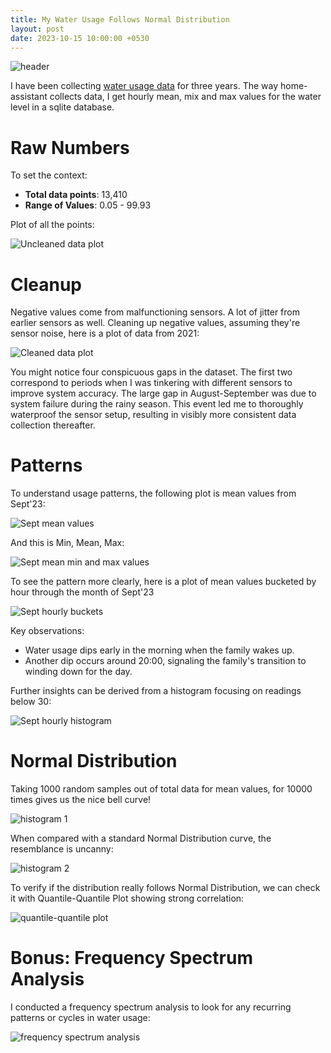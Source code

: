 ```yaml
---
title: My Water Usage Follows Normal Distribution
layout: post
date: 2023-10-15 10:00:00 +0530
---
```


![header](/assets/images/my_water_usage_follows_normal_dist/header.webp)

I have been collecting [water usage data](/automation/2021/11/22/motor-automation.html) for three years. The way home-assistant collects data, I get hourly mean, mix and max values for the water level in a sqlite database.

# Raw Numbers

To set the context:
- **Total data points**: 13,410
- **Range of Values**: 0.05 - 99.93

Plot of all the points:

![Uncleaned data plot](/assets/images/my_water_usage_follows_normal_dist/plot_1.png)

# Cleanup

Negative values come from malfunctioning sensors. A lot of jitter from earlier sensors as well. Cleaning up negative values, assuming they're sensor noise, here is a plot of data from 2021:

![Cleaned data plot](/assets/images/my_water_usage_follows_normal_dist/plot_2.png)

You might notice four conspicuous gaps in the dataset. The first two correspond to periods when I was tinkering with different sensors to improve system accuracy. The large gap in August-September was due to system failure during the rainy season. This event led me to thoroughly waterproof the sensor setup, resulting in visibly more consistent data collection thereafter.

# Patterns

To understand usage patterns, the following plot is mean values from Sept'23:

![Sept mean values](/assets/images/my_water_usage_follows_normal_dist/plot_3.png)

And this is Min, Mean, Max:

![Sept mean min and max values](/assets/images/my_water_usage_follows_normal_dist/plot_4.png)

To see the pattern more clearly, here is a plot of mean values bucketed by hour through the month of Sept'23

![Sept hourly buckets](/assets/images/my_water_usage_follows_normal_dist/plot_5.png)

Key observations:

- Water usage dips early in the morning when the family wakes up.
- Another dip occurs around 20:00, signaling the family's transition to winding down for the day.

Further insights can be derived from a histogram focusing on readings below 30:

![Sept hourly histogram](/assets/images/my_water_usage_follows_normal_dist/plot_6.png)

# Normal Distribution
Taking 1000 random samples out of total data for mean values, for 10000 times gives us the nice bell curve!

![histogram 1](/assets/images/my_water_usage_follows_normal_dist/plot_7.png)

When compared with a standard Normal Distribution curve, the resemblance is uncanny:

![histogram 2](/assets/images/my_water_usage_follows_normal_dist/plot_8.png)

To verify if the distribution really follows Normal Distribution, we can check it with Quantile-Quantile Plot showing strong correlation:

![quantile-quantile plot](/assets/images/my_water_usage_follows_normal_dist/plot_9.png)

# Bonus: Frequency Spectrum Analysis
I conducted a frequency spectrum analysis to look for any recurring patterns or cycles in water usage:

![frequency spectrum analysis](/assets/images/my_water_usage_follows_normal_dist/plot_10.png)
